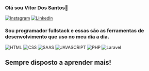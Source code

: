 ### Olá sou Vitor Dos Santos🙂
[![Instagram](https://img.shields.io/badge/Instagram-E4405F?style=for-the-badge&logo=instagram&logoColor=white)](https://www.instagram.com/_vitorrrssd?igsh=MWlseG9rM3ZtMml3Mg%3D%3D&utm_source=qr)
[![LinkedIn](https://img.shields.io/badge/LinkedIn-0077B5?style=for-the-badge&logo=linkedin&logoColor=white)](https://www.linkedin.com/in/vitor-santos-undefined-3a76b2263)
### Sou programador fullstack e essas são as ferramentas de desenvolvimento que uso no meu dia a dia.
![HTML](https://img.shields.io/badge/HTML5-E34F26?style=for-the-badge&logo=html5&logoColor=white)
![CSS](https://img.shields.io/badge/CSS3-1572B6?style=for-the-badge&logo=css3&logoColor=white)
![SAAS](https://img.shields.io/badge/Sass-CC6699?style=for-the-badge&logo=sass&logoColor=white)
![JAVASCRIPT](https://img.shields.io/badge/JavaScript-F7DF1E?style=for-the-badge&logo=javascript&logoColor=black)
![PHP](https://img.shields.io/badge/PHP-777BB4?style=for-the-badge&logo=php&logoColor=white)
![Laravel](https://img.shields.io/badge/Laravel-FF2D20?style=for-the-badge&logo=laravel&logoColor=white)
## Sempre disposto a aprender mais!
